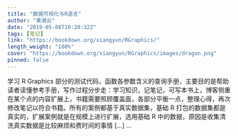 ```yaml
---
title: "数据可视化与R语言"
author: "黄湘云"
date: "2019-05-08T10:20:32Z"
tags: [笔记]
link: "https://bookdown.org/xiangyun/RGraphics/"
length_weight: "100%"
cover: "https://bookdown.org/xiangyun/RGraphics/images/dragon.png"
pinned: false
---
```


学习 R Graphics 部分的测试代码，函数各参数含义的查询手册，主要目的是帮助读者读懂参考手册，写作过程分步走：学习知识，记笔记，可写本书上，博客侧重在某个点的内容扩展上，书籍需要照顾覆盖面，各部分平衡一点，整理心得，再次修改笔记以符合书籍。所有的案例都基于真实数据集，基础 R 打包的数据集都是真实的，扩展案例就是在规模上进行扩展，选用基础 R 中的数据，原因是收集清洗真实数据是比较麻烦和费时间的事情 [...] ...
